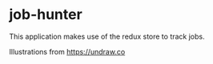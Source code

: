# job-hunter

This application makes use of the redux store to track jobs.

Illustrations from https://undraw.co
